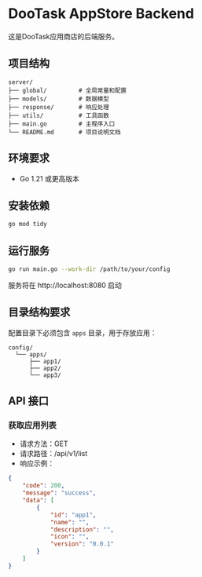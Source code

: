# DooTask AppStore Backend

这是DooTask应用商店的后端服务。

## 项目结构

```
server/
├── global/         # 全局常量和配置
├── models/         # 数据模型
├── response/       # 响应处理
├── utils/          # 工具函数
├── main.go         # 主程序入口
└── README.md       # 项目说明文档
```

## 环境要求

- Go 1.21 或更高版本

## 安装依赖

```bash
go mod tidy
```

## 运行服务

```bash
go run main.go --work-dir /path/to/your/config
```

服务将在 http://localhost:8080 启动

## 目录结构要求

配置目录下必须包含 `apps` 目录，用于存放应用：

```
config/
  └── apps/
      ├── app1/
      ├── app2/
      └── app3/
```

## API 接口

### 获取应用列表

- 请求方法：GET
- 请求路径：/api/v1/list
- 响应示例：
```json
{
    "code": 200,
    "message": "success",
    "data": [
        {
            "id": "app1",
            "name": "",
            "description": "",
            "icon": "",
            "version": "0.0.1"
        }
    ]
}
```
